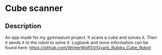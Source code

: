 # Cube scanner

## Description
An app made for my gymnasium project. It scans a cube and solves it. Then it sends it to the robot to solve it. Logbook and more information can be found here: https://github.com/WinterWolfSV/Gyarb_Rubiks_Cube_Robot
